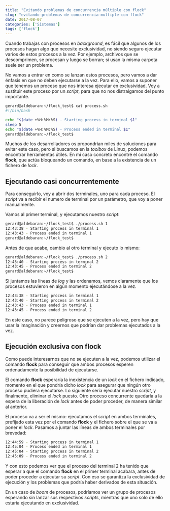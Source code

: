 ```yaml
---
title: "Evitando problemas de concurrencia múltiple con flock"
slug: "evitando-problemas-de-concurrencia-multiple-con-flock"
date: 2017-08-07
categories: ['Sistemas']
tags: ['flock']
---
```


Cuando trabajas con procesos en *background*, es fácil que algunos de los procesos hagan algo que necesite exclusividad, no siendo seguro ejecutar varios de estos procesos a la vez. Por ejemplo, archivos que se descomprimen, se procesan y luego se borran; si usan la misma carpeta suele ser un problema.<!--more-->

No vamos a entrar en como se lanzan estos procesos, pero vamos a dar énfasis en que no deben ejecutarse a la vez. Para ello, vamos a suponer que tenemos un proceso que nos interesa ejecutar en exclusividad. Voy a sustituir este proceso por un *script*, para que no nos distraigamos del punto importante.

```bash
gerard@aldebaran:~/flock_test$ cat process.sh 
#!/bin/bash

echo "$(date +%H:%M:%S) - Starting process in terminal $1"
sleep 5
echo "$(date +%H:%M:%S) - Process ended in terminal $1"
gerard@aldebaran:~/flock_test$ 
```

Muchos de los desarrolladores os propondrían miles de soluciones para evitar este caso, pero si buscamos en la *toolbox* de Linux, podemos encontrar herramientas útiles. En mi caso concreto encontré el comando **flock**, que actúa bloqueando un comando, en base a la existencia de un fichero de *lock*.

## Ejecutando casi concurrentemente

Para conseguirlo, voy a abrir dos terminales, uno para cada proceso. El *script* va a recibir el numero de terminal por un parámetro, que voy a poner manualmente.

Vamos al primer terminal, y ejecutamos nuestro *script*:

```bash
gerard@aldebaran:~/flock_test$ ./process.sh 1
12:43:38 - Starting process in terminal 1
12:43:43 - Process ended in terminal 1
gerard@aldebaran:~/flock_test$ 
```

Antes de que acabe, cambio al otro terminal y ejecuto lo mismo:

```bash
gerard@aldebaran:~/flock_test$ ./process.sh 2
12:43:40 - Starting process in terminal 2
12:43:45 - Process ended in terminal 2
gerard@aldebaran:~/flock_test$ 
```

Si juntamos las líneas de *log* y las ordenamos, vemos claramente que los procesos estuvieron en algún momento ejecutándose a la vez.

```bash
12:43:38 - Starting process in terminal 1
12:43:40 - Starting process in terminal 2
12:43:43 - Process ended in terminal 1
12:43:45 - Process ended in terminal 2
```

En este caso, no parece peligroso que se ejecuten a la vez, pero hay que usar la imaginación y creernos que podrían dar problemas ejecutados a la vez.

## Ejecución exclusiva con flock

Como puede interesarnos que no se ejecuten a la vez, podemos utilizar el comando **flock** para conseguir que ambos procesos esperen ordenadamente la posibilidad de ejecutarse.

El comando **flock** esperaría la inexistencia de un *lock* en el fichero indicado, momento en el que pondría dicho *lock* para asegurar que ningún otro proceso pudiera ejecutarse. Lo siguiente sería ejecutar nuestro *script*, y finalmente, eliminar el *lock* puesto. Otro proceso concurrente quedaría a la espera de la liberación de *lock* antes de poder proceder, de manera similar al anterior.

El proceso va a ser el mismo: ejecutamos el *script* en ambos terminales, prefijado esta vez por el comando **flock** y el fichero sobre el que se va a poner el *lock*. Pasamos a juntar las líneas de ambos terminales por brevedad:

```bash
12:44:59 - Starting process in terminal 1
12:45:04 - Process ended in terminal 1
12:45:04 - Starting process in terminal 2
12:45:09 - Process ended in terminal 2
```

Y con esto podemos ver que el proceso del terminal 2 ha tenido que esperar a que el comando **flock** en el primer terminal acabara, antes de poder proceder a ejecutar su *script*. Con eso se garantiza la exclusividad de ejecución y los problemas que podría haber derivados de esta situación.

En un caso de *boom* de procesos, podríamos ver un grupo de procesos esperando sin lanzar sus respectivos *scripts*, mientras que uno solo de ello estaría ejecutando en exclusividad.
